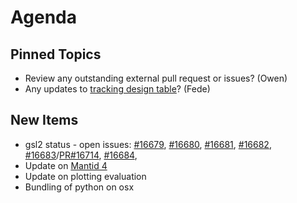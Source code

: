 Agenda
======

Pinned Topics
-------------
* Review any outstanding external pull request or issues? (Owen)
* Any updates to [tracking design table](https://github.com/mantidproject/documents/blob/master/Project-Management/TechnicalSteeringCommittee/reports/TSC-TrackingDesignProposals.md)? (Fede)

New Items
---------

* gsl2 status - open issues: [#16679](https://github.com/mantidproject/mantid/issues/16679), [#16680](https://github.com/mantidproject/mantid/issues/16680), [#16681](https://github.com/mantidproject/mantid/issues/16681), [#16682](https://github.com/mantidproject/mantid/issues/16682), [#16683](https://github.com/mantidproject/mantid/issues/16683)/[PR#16714](https://github.com/mantidproject/mantid/pull/16714), [#16684](https://github.com/mantidproject/mantid/issues/16684),  
* Update on [Mantid 4](https://github.com/mantidproject/documents/pull/23)
* Update on plotting evaluation
* Bundling of python on osx
